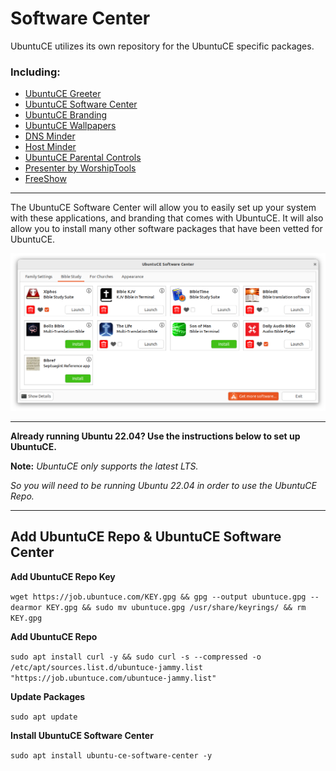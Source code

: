 # Software Center 

UbuntuCE utilizes its own repository for the UbuntuCE specific packages.

### Including:
- [UbuntuCE Greeter](https://github.com/jeremehancock/ubuntu-ce-welcome#readme)
- [UbuntuCE Software Center](https://github.com/jeremehancock/ubuntu-ce-software-center#readme)
- [UbuntuCE Branding](https://github.com/jeremehancock/ubuntu-ce-branding#readme)
- [UbuntuCE Wallpapers](https://github.com/jeremehancock/ubuntu-ce-wallpapers#readme)
- [DNS Minder](https://github.com/jeremehancock/dnsminder#readme)
- [Host Minder](https://github.com/jeremehancock/hostminder#readme)
- [UbuntuCE Parental Controls](https://github.com/jeremehancock/ubuntu-ce-parental-controls#readme)
- [Presenter by WorshipTools](https://github.com/jeremehancock/presenter-by-worship-tools#readme)
- [FreeShow](https://freeshow.app)

--- 

The UbuntuCE Software Center will allow you to easily set up your system with these applications, and branding that comes with UbuntuCE. It will also allow you to install many other software packages that have been vetted for UbuntuCE.

![UbuntuCE Software Center](https://raw.githubusercontent.com/jeremehancock/docs.ubuntuce.com-content/main/pages/assets/images/ubuntu-ce-software-center-bible-study.png)

---

**Already running Ubuntu 22.04? Use the instructions below to set up UbuntuCE.**

**Note:** *UbuntuCE only supports the latest LTS.* 

*So you will need to be running Ubuntu 22.04 in order to use the UbuntuCE Repo.*

---

## Add UbuntuCE Repo & UbuntuCE Software Center

**Add UbuntuCE Repo Key**

`wget https://job.ubuntuce.com/KEY.gpg && gpg --output ubuntuce.gpg --dearmor KEY.gpg && sudo mv ubuntuce.gpg /usr/share/keyrings/ && rm KEY.gpg`

**Add UbuntuCE Repo**

`sudo apt install curl -y && sudo curl -s --compressed -o /etc/apt/sources.list.d/ubuntuce-jammy.list "https://job.ubuntuce.com/ubuntuce-jammy.list"`

**Update Packages**

`sudo apt update`

**Install UbuntuCE Software Center**

`sudo apt install ubuntu-ce-software-center -y`
